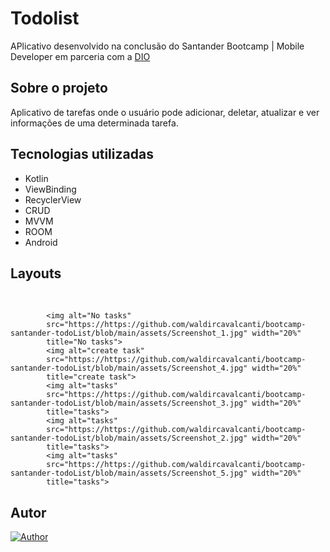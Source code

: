 # Todolist

APlicativo desenvolvido na conclusão do Santander Bootcamp | Mobile Developer em parceria com a [DIO](https://digitalinnovation.one/)

## Sobre o projeto

Aplicativo de tarefas onde o usuário pode adicionar, deletar, atualizar e ver informações de uma determinada tarefa.


## Tecnologias utilizadas
- Kotlin </br>
- ViewBinding </br>
- RecyclerView </br>
- CRUD </br>
- MVVM </br>
- ROOM </br>
- Android </br>

## Layouts
<br>
  <p align="left">
  
            <img alt="No tasks"
            src="https://https://github.com/waldircavalcanti/bootcamp-santander-todoList/blob/main/assets/Screenshot_1.jpg" width="20%"
            title="No tasks">
            <img alt="create task"
            src="https://https://github.com/waldircavalcanti/bootcamp-santander-todoList/blob/main/assets/Screenshot_4.jpg" width="20%"
            title="create task">
            <img alt="tasks"
            src="https://https://github.com/waldircavalcanti/bootcamp-santander-todoList/blob/main/assets/Screenshot_3.jpg" width="20%"
            title="tasks">
            <img alt="tasks"
            src="https://https://github.com/waldircavalcanti/bootcamp-santander-todoList/blob/main/assets/Screenshot_2.jpg" width="20%"
            title="tasks">
            <img alt="tasks"
            src="https://https://github.com/waldircavalcanti/bootcamp-santander-todoList/blob/main/assets/Screenshot_5.jpg" width="20%"
            title="tasks">
  
                     



## Autor
[![Author](https://img.shields.io/static/v1?label=@author&message=Waldir%20Cavalcanti&color=important)](https://github.com/waldircavalcanti)

